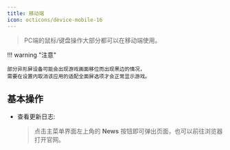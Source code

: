 ```yaml
---
title: 移动端
icon: octicons/device-mobile-16
---
```


> PC端的鼠标/键盘操作大部分都可以在移动端使用。

!!! warning "注意"

    部分异形屏设备可能会出现游戏画面移位而出现黑边的情况，
    需要在设置内取消该应用的适配全面屏选项才会正常显示游戏。

## 基本操作

- 查看更新日志:

    > 点击主菜单界面左上角的 __News__ 按钮即可弹出页面，也可以前往浏览器打开官网。
